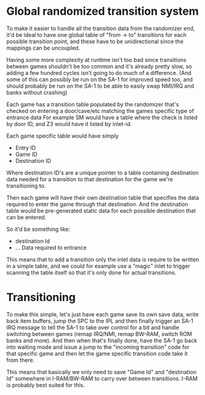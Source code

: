 # Global randomized transition system

To make it easier to handle all the transition data from the randomizer end, it'd be ideal to have one global table of "from -> to" transitions for each possible transition point, and these have to be unidirectional since the mappings can be uncoupled.

Having some more complexity at runtime isn't too bad since transitions between games shouldn't be too common and it's already pretty slow, so adding a few hundred cycles isn't going to do much of a difference. (And some of this can possibly be run on the SA-1 for improved speed too, and should probably be run on the SA-1 to be able to easily swap NMI/IRQ and banks without crashing)


Each game has a transition table populated by the randomizer that's checked on entering a door/cave/etc matching the games specific type of entrance data
For example SM would have a table where the check is listed by door ID, and Z3 would have it listed by inlet-id.

Each game specific table would have simply
- Entry ID
- Game ID
- Destination ID

Where destination ID's are a unique pointer to a table containing destination data needed for a transition to that destination for the game we're transitioning to.

Then each game will have their own destination table that specifies the data required to enter the game through that destination.
And the destination table would be pre-generated static data for each possible destination that can be entered.


So it'd be something like:
- destination Id
- ... Data required to entrance 

This means that to add a transition only the inlet data is require to be written in a simple table, and we could for example use a "magic" inlet to trigger scanning the table itself so
that it's only done for actual transitions.


# Transitioning

To make this simple, let's just have each game save its own save data, write back item buffers, jump the SPC to the IPL and then finally trigger an SA-1 IRQ message
to tell the SA-1 to take over control for a bit and handle switching between games (remap IRQ/NMI, remap BW-RAM, switch ROM banks and more).
And then when that's finally done, have the SA-1 go back into waiting mode and issue a jump to the "incoming transition" code for that specific game and then let the game
specific transition code take it from there.

This means that basically we only need to save "Game Id" and "destination Id" somewhere in I-RAM/BW-RAM to carry over between transitions. I-RAM is probably best suited for this.


